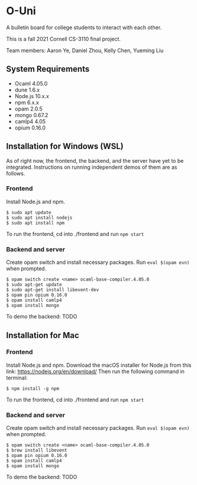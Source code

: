 # O-Uni

A bulletin board for college students to interact with each other. 

This is a fall 2021 Cornell CS-3110 final project.

Team members: Aaron Ye, Daniel Zhou, Kelly Chen, Yueming Liu

## System Requirements

- Ocaml 4.05.0
- dune 1.6.x
- Node.js 10.x.x
- npm 6.x.x
- opam 2.0.5
- mongo 0.67.2
- camlp4 4.05
- opium 0.16.0

## Installation for Windows (WSL)

As of right now, the frontend, the backend, and the server have yet to be integrated. Instructions on running independent demos of them are as follows.

### Frontend

Install Node.js and npm.

```
$ sudo apt update
$ sudo apt install nodejs
$ sudo apt install npm
```

To run the frontend, cd into ./frontend and run `npm start`

### Backend and server

Create opam switch and install necessary packages. Run `eval $(opam evn)` when prompted. 

```
$ opam switch create <name> ocaml-base-compiler.4.05.0
$ sudo apt-get update
$ sudo apt-get install libevent-dev 
$ opam pin opium 0.16.0
$ opam install camlp4
$ opam install mongo
```

To demo the backend:
TODO

## Installation for Mac

### Frontend

Install Node.js and npm.
Download the macOS installer for Node.js from this link: https://nodejs.org/en/download/
Then run the following command in terminal:

```
$ npm install -g npm
```
To run the frontend, cd into ./frontend and run `npm start`


### Backend and server

Create opam switch and install necessary packages. Run `eval $(opam evn)` when prompted. 

```
$ opam switch create <name> ocaml-base-compiler.4.05.0
$ brew install libevent
$ opam pin opium 0.16.0
$ opam install camlp4
$ opam install mongo
```
To demo the backend: 
TODO
